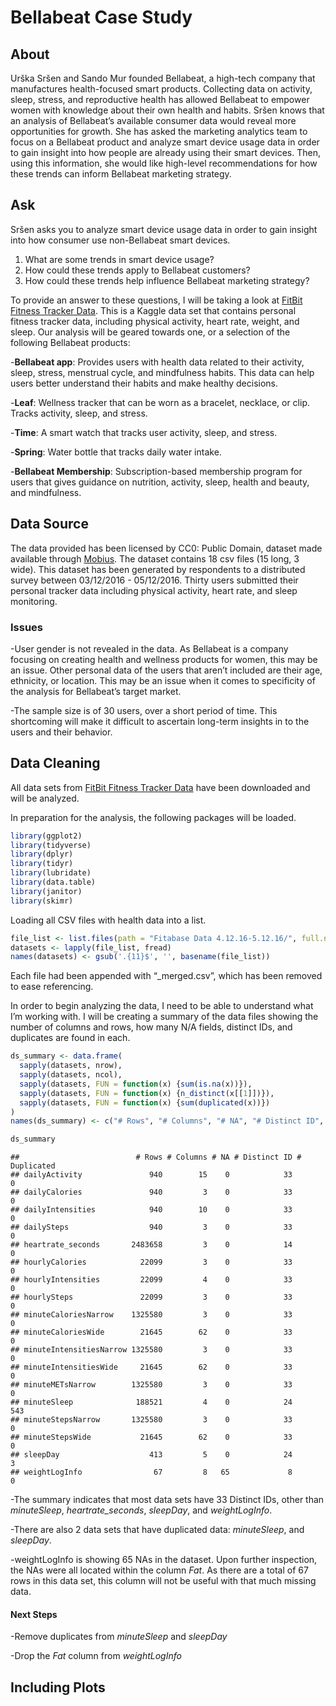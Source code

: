 Bellabeat Case Study
================

## About

Urška Sršen and Sando Mur founded Bellabeat, a high-tech company that
manufactures health-focused smart products. Collecting data on activity,
sleep, stress, and reproductive health has allowed Bellabeat to empower
women with knowledge about their own health and habits. Sršen knows that
an analysis of Bellabeat’s available consumer data would reveal more
opportunities for growth. She has asked the marketing analytics team to
focus on a Bellabeat product and analyze smart device usage data in
order to gain insight into how people are already using their smart
devices. Then, using this information, she would like high-level
recommendations for how these trends can inform Bellabeat marketing
strategy.

## Ask

Sršen asks you to analyze smart device usage data in order to gain
insight into how consumer use non-Bellabeat smart devices.

1.  What are some trends in smart device usage?
2.  How could these trends apply to Bellabeat customers?
3.  How could these trends help influence Bellabeat marketing strategy?

To provide an answer to these questions, I will be taking a look at
[FitBit Fitness Tracker Data](https://www.kaggle.com/arashnic/fitbit).
This is a Kaggle data set that contains personal fitness tracker data,
including physical activity, heart rate, weight, and sleep. Our analysis
will be geared towards one, or a selection of the following Bellabeat
products:

\-**Bellabeat app**: Provides users with health data related to their
activity, sleep, stress, menstrual cycle, and mindfulness habits. This
data can help users better understand their habits and make healthy
decisions.

\-**Leaf**: Wellness tracker that can be worn as a bracelet, necklace,
or clip. Tracks activity, sleep, and stress.

\-**Time**: A smart watch that tracks user activity, sleep, and stress.

\-**Spring**: Water bottle that tracks daily water intake.

\-**Bellabeat Membership**: Subscription-based membership program for
users that gives guidance on nutrition, activity, sleep, health and
beauty, and mindfulness.

## Data Source

The data provided has been licensed by CC0: Public Domain, dataset made
available through [Mobius](https://www.kaggle.com/arashnic). The dataset
contains 18 csv files (15 long, 3 wide). This dataset has been generated
by respondents to a distributed survey between 03/12/2016 - 05/12/2016.
Thirty users submitted their personal tracker data including physical
activity, heart rate, and sleep monitoring.

### Issues

-User gender is not revealed in the data. As Bellabeat is a company
focusing on creating health and wellness products for women, this may be
an issue. Other personal data of the users that aren’t included are
their age, ethnicity, or location. This may be an issue when it comes to
specificity of the analysis for Bellabeat’s target market.

-The sample size is of 30 users, over a short period of time. This
shortcoming will make it difficult to ascertain long-term insights in to
the users and their behavior.

## Data Cleaning

All data sets from [FitBit Fitness Tracker
Data](https://www.kaggle.com/arashnic/fitbit) have been downloaded and
will be analyzed.

In preparation for the analysis, the following packages will be loaded.

``` r
library(ggplot2)
library(tidyverse)
library(dplyr)
library(tidyr)
library(lubridate)
library(data.table)
library(janitor)
library(skimr)
```

Loading all CSV files with health data into a list.

``` r
file_list <- list.files(path = "Fitabase Data 4.12.16-5.12.16/", full.names = TRUE)
datasets <- lapply(file_list, fread)
names(datasets) <- gsub('.{11}$', '', basename(file_list))
```

Each file had been appended with “\_merged.csv”, which has been removed
to ease referencing.

In order to begin analyzing the data, I need to be able to understand
what I’m working with. I will be creating a summary of the data files
showing the number of columns and rows, how many N/A fields, distinct
IDs, and duplicates are found in each.

``` r
ds_summary <- data.frame(
  sapply(datasets, nrow),
  sapply(datasets, ncol),
  sapply(datasets, FUN = function(x) {sum(is.na(x))}),
  sapply(datasets, FUN = function(x) {n_distinct(x[[1]])}),
  sapply(datasets, FUN = function(x) {sum(duplicated(x))})
)
names(ds_summary) <- c("# Rows", "# Columns", "# NA", "# Distinct ID", "# Duplicated")

ds_summary
```

    ##                          # Rows # Columns # NA # Distinct ID # Duplicated
    ## dailyActivity               940        15    0            33            0
    ## dailyCalories               940         3    0            33            0
    ## dailyIntensities            940        10    0            33            0
    ## dailySteps                  940         3    0            33            0
    ## heartrate_seconds       2483658         3    0            14            0
    ## hourlyCalories            22099         3    0            33            0
    ## hourlyIntensities         22099         4    0            33            0
    ## hourlySteps               22099         3    0            33            0
    ## minuteCaloriesNarrow    1325580         3    0            33            0
    ## minuteCaloriesWide        21645        62    0            33            0
    ## minuteIntensitiesNarrow 1325580         3    0            33            0
    ## minuteIntensitiesWide     21645        62    0            33            0
    ## minuteMETsNarrow        1325580         3    0            33            0
    ## minuteSleep              188521         4    0            24          543
    ## minuteStepsNarrow       1325580         3    0            33            0
    ## minuteStepsWide           21645        62    0            33            0
    ## sleepDay                    413         5    0            24            3
    ## weightLogInfo                67         8   65             8            0

-The summary indicates that most data sets have 33 Distinct IDs, other
than *minuteSleep*, *heartrate_seconds*, *sleepDay*, and
*weightLogInfo*.

-There are also 2 data sets that have duplicated data: *minuteSleep*,
and *sleepDay*.

-weightLogInfo is showing 65 NAs in the dataset. Upon further
inspection, the NAs were all located within the column *Fat*. As there
are a total of 67 rows in this data set, this column will not be useful
with that much missing data.

#### Next Steps

-Remove duplicates from *minuteSleep* and *sleepDay*

-Drop the *Fat* column from *weightLogInfo*

## Including Plots
